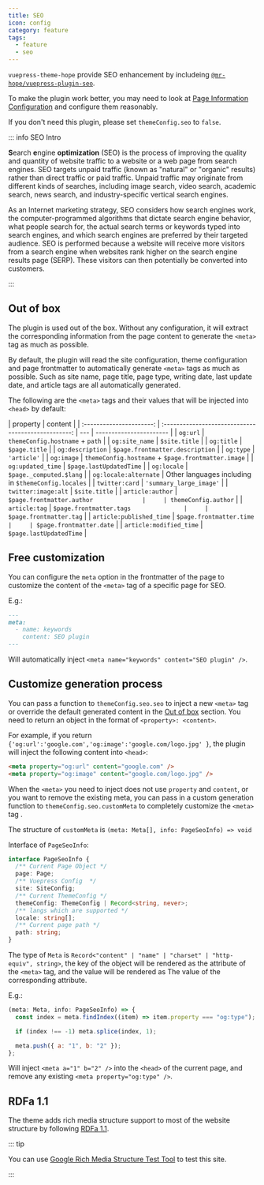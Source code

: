 ```yaml
---
title: SEO
icon: config
category: feature
tags:
  - feature
  - seo
---
```


`vuepress-theme-hope` provide SEO enhancement by includeing [`@mr-hope/vuepress-plugin-seo`](https://vuepress-theme-hope.github.io/seo/).

To make the plugin work better, you may need to look at [Page Information Configuration](../../config/page.md#page-information-configuration) and configure them reasonably.

If you don't need this plugin, please set `themeConfig.seo` to `false`.

::: info SEO Intro

**S**earch **e**ngine **optimization** (SEO) is the process of improving the quality and quantity of website traffic to a website or a web page from search engines. SEO targets unpaid traffic (known as "natural" or "organic" results) rather than direct traffic or paid traffic. Unpaid traffic may originate from different kinds of searches, including image search, video search, academic search, news search, and industry-specific vertical search engines.

As an Internet marketing strategy, SEO considers how search engines work, the computer-programmed algorithms that dictate search engine behavior, what people search for, the actual search terms or keywords typed into search engines, and which search engines are preferred by their targeted audience. SEO is performed because a website will receive more visitors from a search engine when websites rank higher on the search engine results page (SERP). These visitors can then potentially be converted into customers.

:::

## Out of box

The plugin is used out of the box. Without any configuration, it will extract the corresponding information from the page content to generate the `<meta>` tag as much as possible.

By default, the plugin will read the site configuration, theme configuration and page frontmatter to automatically generate `<meta>` tags as much as possible. Such as site name, page title, page type, writing date, last update date, and article tags are all automatically generated.

The following are the `<meta>` tags and their values that will be injected into `<head>` by default:

|         property         |                       content                       |
| :----------------------: | :-------------------------------------------------: | --- | ----------------------- |
|         `og:url`         |           `themeConfig.hostname` + `path`           |
|      `og:site_name`      |                    `$site.title`                    |
|        `og:title`        |                    `$page.title`                    |
|     `og:description`     |           `$page.frontmatter.description`           |
|        `og:type`         |                     `'article'`                     |
|        `og:image`        | `themeConfig.hostname` + `$page.frontmatter.image`  |
|    `og:updated_time`     |               `$page.lastUpdatedTime`               |
|       `og:locale`        |               `$page._computed.$lang`               |
|  `og:locale:alternate`   | Other languages including in `$themeConfig.locales` |
|      `twitter:card`      |               `'summary_large_image'`               |
|   `twitter:image:alt`    |                    `$site.title`                    |
|     `article:author`     |              `$page.frontmatter.author              |     | themeConfig.author`     |
|      `article:tag`       |               `$page.frontmatter.tags               |     | $page.frontmatter.tag`  |
| `article:published_time` |               `$page.frontmatter.time               |     | $page.frontmatter.date` |
| `article:modified_time`  |               `$page.lastUpdatedTime`               |

## Free customization

You can configure the `meta` option in the frontmatter of the page to customize the content of the `<meta>` tag of a specific page for SEO.

E.g.:

```md
---
meta:
  - name: keywords
    content: SEO plugin
---
```

Will automatically inject `<meta name="keywords" content="SEO plugin" />`.

## Customize generation process

You can pass a function to `themeConfig.seo.seo` to inject a new `<meta>` tag or override the default generated content in the [Out of box](#out-of-box) section. You need to return an object in the format of `<property>: <content>`.

For example, if you return `{'og:url':'google.com','og:image':'google.com/logo.jpg' }`, the plugin will inject the following content into `<head>`:

```html
<meta property="og:url" content="google.com" />
<meta property="og:image" content="google.com/logo.jpg" />
```

When the `<meta>` you need to inject does not use `property` and `content`, or you want to remove the existing meta, you can pass in a custom generation function to `themeConfig.seo.customMeta` to completely customize the `<meta>` tag .

The structure of `customMeta` is `(meta: Meta[], info: PageSeoInfo) => void`

Interface of `PageSeoInfo`:

```ts
interface PageSeoInfo {
  /** Current Page Object */
  page: Page;
  /** Vuepress Config  */
  site: SiteConfig;
  /** Current ThemeConfig */
  themeConfig: ThemeConfig | Record<string, never>;
  /** langs which are supported */
  locale: string[];
  /** Current page path */
  path: string;
}
```

The type of `Meta` is `Record<"content" | "name" | "charset" | "http-equiv", string>`, the key of the object will be rendered as the attribute of the `<meta>` tag, and the value will be rendered as The value of the corresponding attribute.

E.g.:

```js
(meta: Meta, info: PageSeoInfo) => {
  const index = meta.findIndex((item) => item.property === "og:type");

  if (index !== -1) meta.splice(index, 1);

  meta.push({ a: "1", b: "2" });
};
```

Will inject `<meta a="1" b="2" />` into the `<head>` of the current page, and remove any existing `<meta property="og:type" />`.

## RDFa 1.1

The theme adds rich media structure support to most of the website structure by following [RDFa 1.1](https://www.w3.org/TR/rdfa-primer/).

::: tip

You can use [Google Rich Media Structure Test Tool](https://search.google.com/test/rich-results) to test this site.

:::
